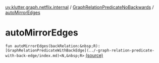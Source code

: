 [uy.klutter.graph.netflix.internal](../index.md) / [GraphRelationPredicateNoBackwards](index.md) / [autoMirrorEdges](.)


# autoMirrorEdges
`fun autoMirrorEdges(backRelation:&nbsp;R): [GraphRelationPredicateWithBackEdge](../-graph-relation-predicate-with-back-edge/index.md)<N,&nbsp;R>` [(source)](https://github.com/kohesive/klutter/blob/master/netflix-graph-jdk6/src/main/kotlin/uy/klutter/graph/netflix/internal/Schema.kt#L137)


